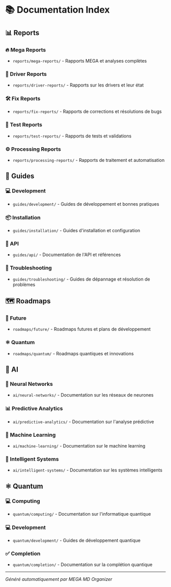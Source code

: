 # 📚 Documentation Index

## 📊 Reports

### 🔥 Mega Reports
- `reports/mega-reports/` - Rapports MEGA et analyses complètes

### 🔧 Driver Reports  
- `reports/driver-reports/` - Rapports sur les drivers et leur état

### 🛠️ Fix Reports
- `reports/fix-reports/` - Rapports de corrections et résolutions de bugs

### 🧪 Test Reports
- `reports/test-reports/` - Rapports de tests et validations

### ⚙️ Processing Reports
- `reports/processing-reports/` - Rapports de traitement et automatisation

## 📖 Guides

### 💻 Development
- `guides/development/` - Guides de développement et bonnes pratiques

### 📦 Installation
- `guides/installation/` - Guides d'installation et configuration

### 🔌 API
- `guides/api/` - Documentation de l'API et références

### 🔧 Troubleshooting
- `guides/troubleshooting/` - Guides de dépannage et résolution de problèmes

## 🗺️ Roadmaps

### 🔮 Future
- `roadmaps/future/` - Roadmaps futures et plans de développement

### ⚛️ Quantum
- `roadmaps/quantum/` - Roadmaps quantiques et innovations

## 🤖 AI

### 🧠 Neural Networks
- `ai/neural-networks/` - Documentation sur les réseaux de neurones

### 📊 Predictive Analytics
- `ai/predictive-analytics/` - Documentation sur l'analyse prédictive

### 🤖 Machine Learning
- `ai/machine-learning/` - Documentation sur le machine learning

### 🧠 Intelligent Systems
- `ai/intelligent-systems/` - Documentation sur les systèmes intelligents

## ⚛️ Quantum

### 💻 Computing
- `quantum/computing/` - Documentation sur l'informatique quantique

### 💻 Development
- `quantum/development/` - Guides de développement quantique

### ✅ Completion
- `quantum/completion/` - Documentation sur la complétion quantique

---

*Généré automatiquement par MEGA MD Organizer*
